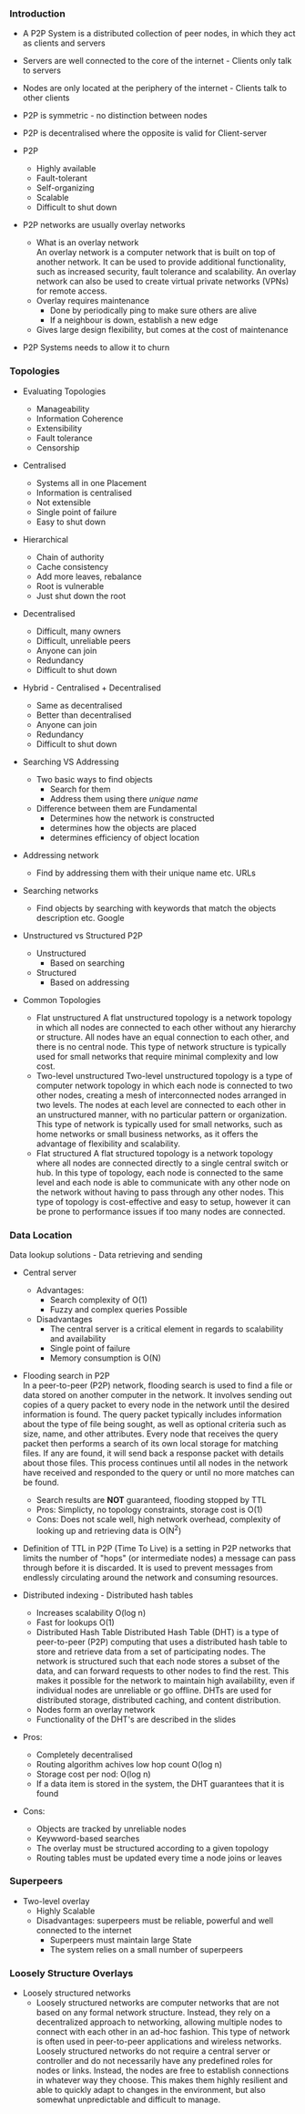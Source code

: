 ### Introduction
* A P2P System is a distributed collection of peer nodes, in which they act as clients and servers
* Servers are well connected to the core of the internet - Clients only talk to servers
* Nodes are only located at the periphery of the internet - Clients talk to other clients
* P2P is symmetric - no distinction between nodes
* P2P is decentralised where the opposite is valid for Client-server

* P2P
	* Highly available
	* Fault-tolerant
	* Self-organizing
	* Scalable
	* Difficult to shut down
* P2P networks are usually overlay networks
	* What is an overlay network  	
		An overlay network is a computer network that is built on top of another network. It can be used to provide additional functionality, such as increased security, fault tolerance and scalability. An overlay network can also be used to create virtual private networks (VPNs) for remote access.
	* Overlay requires maintenance
		* Done by periodically ping to make sure others are alive
		* If a neighbour is down, establish a new edge
	* Gives large design flexibility, but comes at the cost of maintenance
* P2P Systems needs to allow it to churn

### Topologies

* Evaluating Topologies
	* Manageability
	* Information Coherence
	* Extensibility
	* Fault tolerance
	* Censorship

* Centralised
	* Systems all in one Placement
	* Information is centralised
	* Not extensible
	* Single point of failure
	* Easy to shut down
* Hierarchical
	* Chain of authority
	* Cache consistency
	* Add more leaves, rebalance
	* Root is vulnerable
	* Just shut down the root
* Decentralised
	* Difficult, many owners
	* Difficult, unreliable peers
	* Anyone can join
	* Redundancy
	* Difficult to shut down
* Hybrid - Centralised + Decentralised
	* Same as decentralised
	* Better than decentralised
	* Anyone can join
	* Redundancy
	* Difficult to shut down

* Searching VS Addressing
	* Two basic ways to find objects
		* Search for them
		* Address them using there *unique name*
	* Difference between them are Fundamental
		* Determines how the network is constructed
		* determines how the objects are placed
		* determines efficiency of object location
* Addressing network
	* Find by addressing them with their unique name etc. URLs
* Searching networks
	* Find objects by searching with keywords that match the objects description etc. Google

* Unstructured vs Structured P2P
	* Unstructured
		* Based on searching
	* Structured
		* Based on addressing

* Common Topologies
	* Flat unstructured
		A flat unstructured topology is a network topology in which all nodes are connected to each other without any hierarchy or structure. All nodes have an equal connection to each other, and there is no central node. This type of network structure is typically used for small networks that require minimal complexity and low cost.
	* Two-level unstructured 
		Two-level unstructured topology is a type of computer network topology in which each node is connected to two other nodes, creating a mesh of interconnected nodes arranged in two levels. The nodes at each level are connected to each other in an unstructured manner, with no particular pattern or organization. This type of network is typically used for small networks, such as home networks or small business networks, as it offers the advantage of flexibility and scalability.
	* Flat structured
		A flat structured topology is a network topology where all nodes are connected directly to a single central switch or hub. In this type of topology, each node is connected to the same level and each node is able to communicate with any other node on the network without having to pass through any other nodes. This type of topology is cost-effective and easy to setup, however it can be prone to performance issues if too many nodes are connected.

### Data Location
Data lookup solutions - Data retrieving and sending
* Central server
	* Advantages:
		* Search complexity of O(1)
		* Fuzzy and complex queries Possible
	* Disadvantages
		* The central server is a critical element in regards to scalability and availability
		* Single point of failure
		* Memory consumption is O(N)
* Flooding search in P2P  		
	In a peer-to-peer (P2P) network, flooding search is used to find a file or data stored on another computer in the network. It involves sending out copies of a query packet to every node in the network until the desired information is found. The query packet typically includes information about the type of file being sought, as well as optional criteria such as size, name, and other attributes. Every node that receives the query packet then performs a search of its own local storage for matching files. If any are found, it will send back a response packet with details about those files. This process continues until all nodes in the network have received and responded to the query or until no more matches can be found.
	* Search results are **NOT** guaranteed, flooding stopped by TTL
	* Pros: Simplicty, no topology constraints, storage cost is O(1)
	* Cons: Does not scale well, high network overhead, complexity of looking up and retrieving data is O(N<sup>2</sup>)

* Definition of TTL in P2P 
	(Time To Live) is a setting in P2P networks that limits the number of "hops" (or intermediate nodes) a message can pass through before it is discarded. It is used to prevent messages from endlessly circulating around the network and consuming resources.


* Distributed indexing - Distributed hash tables
	* Increases scalability O(log n)
	* Fast for lookups O(1)
	* Distributed Hash Table
		Distributed Hash Table (DHT) is a type of peer-to-peer (P2P) computing that uses a distributed hash table to store and retrieve data from a set of participating nodes. The network is structured such that each node stores a subset of the data, and can forward requests to other nodes to find the rest. This makes it possible for the network to maintain high availability, even if individual nodes are unreliable or go offline. DHTs are used for distributed storage, distributed caching, and content distribution.
	* Nodes form an overlay network
	* Functionality of the DHT's are described in the slides

* Pros:
	* Completely decentralised
	* Routing algorithm achives low hop count O(log n)
	* Storage cost per nod: O(log n)
	* If a data item is stored in the system, the DHT guarantees that it is found
* Cons: 
	* Objects are tracked by unreliable nodes
	* Keywword-based searches
	* The overlay must be structured according to a given topology
	* Routing tables must be updated every time a node joins or leaves

### Superpeers

* Two-level overlay
	* Highly Scalable
	* Disadvantages: superpeers must be reliable, powerful and well connected to the internet
		* Superpeers must maintain large State
		* The system relies on a small number of superpeers

### Loosely Structure Overlays

* Loosely structured networks 
	* Loosely structured networks are computer networks that are not based on any formal network structure. Instead, they rely on a decentralized approach to networking, allowing multiple nodes to connect with each other in an ad-hoc fashion. This type of network is often used in peer-to-peer applications and wireless networks. Loosely structured networks do not require a central server or controller and do not necessarily have any predefined roles for nodes or links. Instead, the nodes are free to establish connections in whatever way they choose. This makes them highly resilient and able to quickly adapt to changes in the environment, but also somewhat unpredictable and difficult to manage.